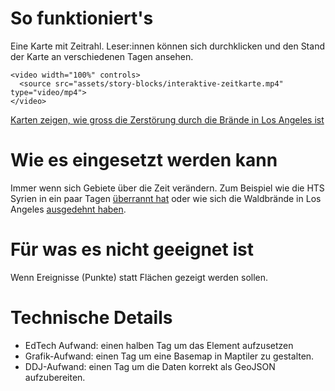 # So funktioniert's

Eine Karte mit Zeitrahl. Leser:innen können sich durchklicken und den Stand der Karte an verschiedenen Tagen ansehen.

```html|span-6
<video width="100%" controls>
  <source src="assets/story-blocks/interaktive-zeitkarte.mp4" type="video/mp4">
</video>
```

[Karten zeigen, wie gross die Zerstörung durch die Brände in Los Angeles ist](https://www.nzz.ch/visuals/karten-zeigen-wie-gross-die-zerstoerung-durch-die-braende-in-los-angeles-ist-ld.1866140)

# Wie es eingesetzt werden kann

Immer wenn sich Gebiete über die Zeit verändern. Zum Beispiel wie die HTS Syrien in ein paar Tagen [überrannt hat](https://www.nzz.ch/visuals/syrien-konflikt-visuelle-analyse-wie-die-rebellen-asad-stuerzten-ld.1861491) oder wie sich die Waldbrände in Los Angeles [ausgedehnt haben](https://www.nzz.ch/visuals/karten-zeigen-wie-gross-die-zerstoerung-durch-die-braende-in-los-angeles-ist-ld.1866140).

# Für was es nicht geeignet ist

Wenn Ereignisse (Punkte) statt Flächen gezeigt werden sollen.

# Technische Details

* EdTech Aufwand: einen halben Tag um das Element aufzusetzen
* Grafik-Aufwand: einen Tag um eine Basemap in Maptiler zu gestalten.
* DDJ-Aufwand: einen Tag um die Daten korrekt als GeoJSON aufzubereiten.
